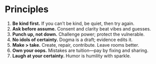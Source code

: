 # Principles

1. **Be kind first.** If you can’t be kind, be quiet, then try again.
2. **Ask before assume.** Consent and clarity beat vibes and guesses.
3. **Punch up, not down.** Challenge power; protect the vulnerable.
4. **No idols of certainty.** Dogma is a draft; evidence edits it.
5. **Make > take.** Create, repair, contribute. Leave rooms better.
6. **Own your oops.** Mistakes are tuition—pay by fixing and sharing.
7. **Laugh at your certainty.** Humor is humility with sparkle.
